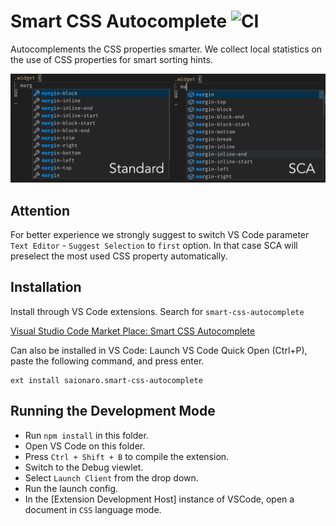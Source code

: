 # Smart CSS Autocomplete ![CI](https://github.com/Saionaro/smart-css-autocomplete/workflows/CI/badge.svg)

Autocomplements the CSS properties smarter. We collect local statistics on the use of CSS properties for smart sorting hints.

<div align="center">
  <img src="https://raw.githubusercontent.com/Saionaro/smart-css-autocomplete/master/images/example.png" alt="Usage Example" />
</div>

## Attention

For better experience we strongly suggest to switch VS Code parameter `Text Editor` - `Suggest Selection` to `first` option.
In that case SCA will preselect the most used CSS property automatically.

## Installation

Install through VS Code extensions. Search for `smart-css-autocomplete`

[Visual Studio Code Market Place: Smart CSS Autocomplete](https://marketplace.visualstudio.com/items?itemName=saionaro.smart-css-autocomplete)

Can also be installed in VS Code: Launch VS Code Quick Open (Ctrl+P), paste the following command, and press enter.

```
ext install saionaro.smart-css-autocomplete
```

## Running the Development Mode

- Run `npm install` in this folder.
- Open VS Code on this folder.
- Press `Ctrl + Shift + B` to compile the extension.
- Switch to the Debug viewlet.
- Select `Launch Client` from the drop down.
- Run the launch config.
- In the [Extension Development Host] instance of VSCode, open a document in `CSS` language mode.
